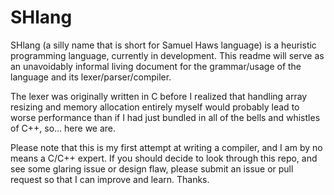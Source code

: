 # SHlang

SHlang (a silly name that is short for Samuel Haws language) is a heuristic programming language, currently in development.
This readme will serve as an unavoidably informal living document for the grammar/usage of the language and its lexer/parser/compiler.

The lexer was originally written in C before I realized that handling array resizing and memory allocation entirely myself would probably lead to worse performance than if I had just bundled in all of the bells and whistles of C++, so... here we are.

Please note that this is my first attempt at writing a compiler, and I am by no means a C/C++ expert. If you should decide to look through this repo, and see some glaring issue or design flaw, please submit an issue or pull request so that I can improve and learn. Thanks.

